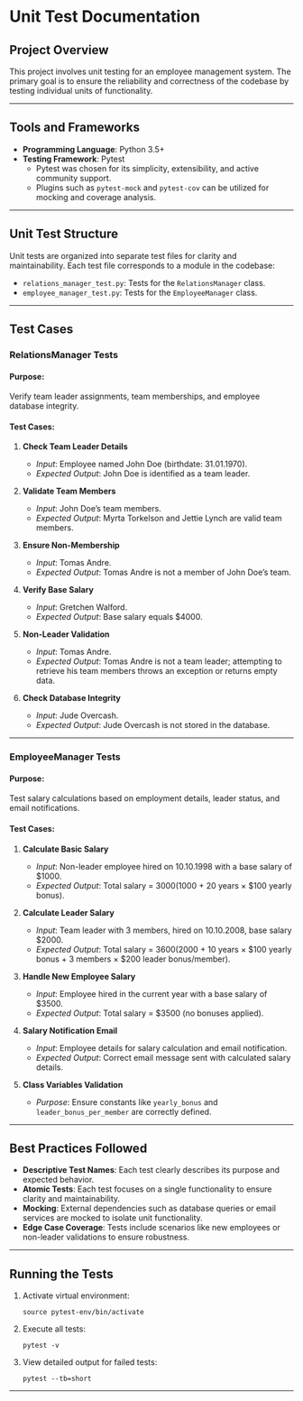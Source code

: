 # Unit Test Documentation

## Project Overview
This project involves unit testing for an employee management system. The primary goal is to ensure the reliability and correctness of the codebase by testing individual units of functionality.

---

## Tools and Frameworks
- **Programming Language**: Python 3.5+
- **Testing Framework**: Pytest
  - Pytest was chosen for its simplicity, extensibility, and active community support.
  - Plugins such as `pytest-mock` and `pytest-cov` can be utilized for mocking and coverage analysis.

---

## Unit Test Structure
Unit tests are organized into separate test files for clarity and maintainability. Each test file corresponds to a module in the codebase:
- `relations_manager_test.py`: Tests for the `RelationsManager` class.
- `employee_manager_test.py`: Tests for the `EmployeeManager` class.

---

## Test Cases

### **RelationsManager Tests**
#### Purpose:
Verify team leader assignments, team memberships, and employee database integrity.

#### Test Cases:
1. **Check Team Leader Details**
   - *Input*: Employee named John Doe (birthdate: 31.01.1970).
   - *Expected Output*: John Doe is identified as a team leader.
   
2. **Validate Team Members**
   - *Input*: John Doe’s team members.
   - *Expected Output*: Myrta Torkelson and Jettie Lynch are valid team members.
   
3. **Ensure Non-Membership**
   - *Input*: Tomas Andre.
   - *Expected Output*: Tomas Andre is not a member of John Doe’s team.
   
4. **Verify Base Salary**
   - *Input*: Gretchen Walford.
   - *Expected Output*: Base salary equals $4000.
   
5. **Non-Leader Validation**
   - *Input*: Tomas Andre.
   - *Expected Output*: Tomas Andre is not a team leader; attempting to retrieve his team members throws an exception or returns empty data.
   
6. **Check Database Integrity**
   - *Input*: Jude Overcash.
   - *Expected Output*: Jude Overcash is not stored in the database.

---

### **EmployeeManager Tests**
#### Purpose:
Test salary calculations based on employment details, leader status, and email notifications.

#### Test Cases:
1. **Calculate Basic Salary**
   - *Input*: Non-leader employee hired on 10.10.1998 with a base salary of $1000.
   - *Expected Output*: Total salary = $3000 ($1000 + 20 years × $100 yearly bonus).
   
2. **Calculate Leader Salary**
   - *Input*: Team leader with 3 members, hired on 10.10.2008, base salary $2000.
   - *Expected Output*: Total salary = $3600 ($2000 + 10 years × $100 yearly bonus + 3 members × $200 leader bonus/member).
   
3. **Handle New Employee Salary**
   - *Input*: Employee hired in the current year with a base salary of $3500.
   - *Expected Output*: Total salary = $3500 (no bonuses applied).
   
4. **Salary Notification Email**
   - *Input*: Employee details for salary calculation and email notification.
   - *Expected Output*: Correct email message sent with calculated salary details.

5. **Class Variables Validation**
   - *Purpose*: Ensure constants like `yearly_bonus` and `leader_bonus_per_member` are correctly defined.

---

## Best Practices Followed
- **Descriptive Test Names**: Each test clearly describes its purpose and expected behavior.
- **Atomic Tests**: Each test focuses on a single functionality to ensure clarity and maintainability.
- **Mocking**: External dependencies such as database queries or email services are mocked to isolate unit functionality.
- **Edge Case Coverage**: Tests include scenarios like new employees or non-leader validations to ensure robustness.

---

## Running the Tests
1. Activate virtual environment:
    ```
    source pytest-env/bin/activate
    ```
2. Execute all tests:
    ```
    pytest -v
    ```
3. View detailed output for failed tests:
    ```
    pytest --tb=short
    ```

---

